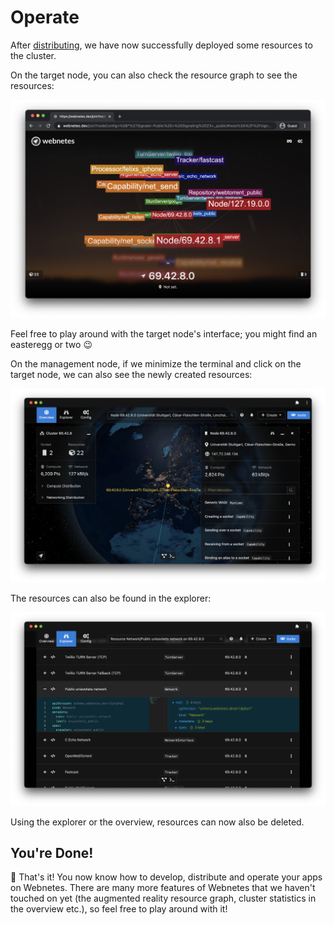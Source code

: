 # Operate

After [distributing](./distribute.md), we have now successfully deployed some resources to the cluster.

On the target node, you can also check the resource graph to see the resources:

![webnetesctl target node resource graph](./img/target-node-resource-graph.png)

Feel free to play around with the target node's interface; you might find an easteregg or two 😉

On the management node, if we minimize the terminal and click on the target node, we can also see the newly created resources:

![webnetesctl resources on node in globe](./img/target-node-on-globe.png)

The resources can also be found in the explorer:

![webnetesctl resource on node in explorer](./img/resources-in-explorer.png)

Using the explorer or the overview, resources can now also be deleted.

## You're Done!

🎉 That's it! You now know how to develop, distribute and operate your apps on Webnetes. There are many more features of Webnetes that we haven't touched on yet (the augmented reality resource graph, cluster statistics in the overview etc.), so feel free to play around with it!
